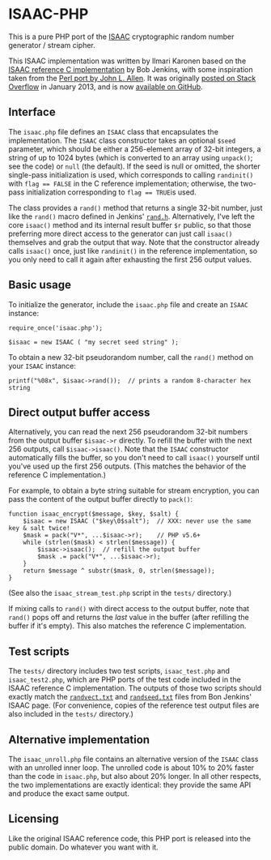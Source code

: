# ISAAC-PHP

This is a pure PHP port of the [ISAAC] cryptographic random number generator / stream cipher.

This ISAAC implementation was written by Ilmari Karonen based on the [ISAAC reference C implementation][ISAAC-Home] by Bob Jenkins, with some inspiration taken from the [Perl port by John L. Allen][ISAAC-Perl].  It was originally [posted on Stack Overflow][ISAAC-SO] in January 2013, and is now [available on GitHub][ISAAC-GitHub].

## Interface

The `isaac.php` file defines an `ISAAC` class that encapsulates the implementation.  The `ISAAC` class constructor takes an optional `$seed` parameter, which should be either a 256-element array of 32-bit integers, a string of up to 1024 bytes (which is converted to an array using `unpack()`; see the code) or `null` (the default).  If the seed is null or omitted, the shorter single-pass initialization is used, which corresponds to calling `randinit()` with `flag == FALSE` in the C reference implementation; otherwise, the two-pass initialization corresponding to `flag == TRUE`is used.

The class provides a `rand()` method that returns a single 32-bit number, just like the `rand()` macro defined in Jenkins' [`rand.h`](http://www.burtleburtle.net/bob/c/rand.h).  Alternatively, I've left the core `isaac()` method and its internal result buffer `$r` public, so that those preferring more direct access to the generator can just call `isaac()` themselves and grab the output that way.  Note that the constructor already calls `isaac()` once, just like `randinit()` in the reference implementation, so you only need to call it again after exhausting the first 256 output values.

## Basic usage

To initialize the generator, include the `isaac.php` file and create an `ISAAC` instance:

    require_once('isaac.php');

    $isaac = new ISAAC ( "my secret seed string" );

To obtain a new 32-bit pseudorandom number, call the `rand()` method on your `ISAAC` instance:

    printf("%08x", $isaac->rand());  // prints a random 8-character hex string

## Direct output buffer access

Alternatively, you can read the next 256 pseudorandom 32-bit numbers from the output buffer `$isaac->r` directly.  To refill the buffer with the next 256 outputs, call `$isaac->isaac()`.  Note that the `ISAAC` constructor automatically fills the buffer, so you don't need to call `isaac()` yourself until you've used up the first 256 outputs.  (This matches the behavior of the reference C implementation.)

For example, to obtain a byte string suitable for stream encryption, you can pass the content of the output buffer directly to `pack()`:

    function isaac_encrypt($message, $key, $salt) {
        $isaac = new ISAAC ("$key\0$salt");  // XXX: never use the same key & salt twice!
        $mask = pack("V*", ...$isaac->r);    // PHP v5.6+
        while (strlen($mask) < strlen($message)) {
            $isaac->isaac();  // refill the output buffer
            $mask .= pack("V*", ...$isaac->r);
        }
        return $message ^ substr($mask, 0, strlen($message));
    }

(See also the `isaac_stream_test.php` script in the `tests/` directory.)

If mixing calls to `rand()` with direct access to the output buffer, note that `rand()` pops off and returns the *last* value in the buffer (after refilling the buffer if it's empty).  This also matches the reference C implementation.

## Test scripts

The `tests/` directory includes two test scripts, `isaac_test.php` and `isaac_test2.php`, which are PHP ports of the test code included in the ISAAC reference C implementation.  The outputs of those two scripts should exactly match the [`randvect.txt`](http://www.burtleburtle.net/bob/rand/randvect.txt) and [`randseed.txt`](http://www.burtleburtle.net/bob/rand/randseed.txt) files from Bon Jenkins' ISAAC page.  (For convenience, copies of the reference test output files are also included in the `tests/` directory.)

## Alternative implementation

The `isaac_unroll.php` file contains an alternative version of the `ISAAC` class with an unrolled inner loop.  The unrolled code is about 10% to 20% faster than the code in `isaac.php`, but also about 20% longer.  In all other respects, the two implementations are exactly identical: they provide the same API and produce the exact same output.

## Licensing

Like the original ISAAC reference code, this PHP port is released into the public domain.  Do whatever you want with it.


  [ISAAC]: https://en.wikipedia.org/wiki/ISAAC_(cipher) "ISAAC (cipher) on Wikipedia"
  [ISAAC-Home]: http://www.burtleburtle.net/bob/rand/isaacafa.html "ISAAC: a fast cryptographic random number generator"
  [ISAAC-Perl]: http://www.burtleburtle.net/bob/rand/randperl.txt "Perl port of ISAAC by John L. Allen"
  [ISAAC-SO]: https://stackoverflow.com/questions/14420754/isaac-cipher-in-php/14428399#14428399 "Stack Overflow: ISAAC cipher in PHP"
  [ISAAC-GitHub]: https://github.com/vyznev/ISAAC-PHP "ISAAC-PHP on GitHub"
